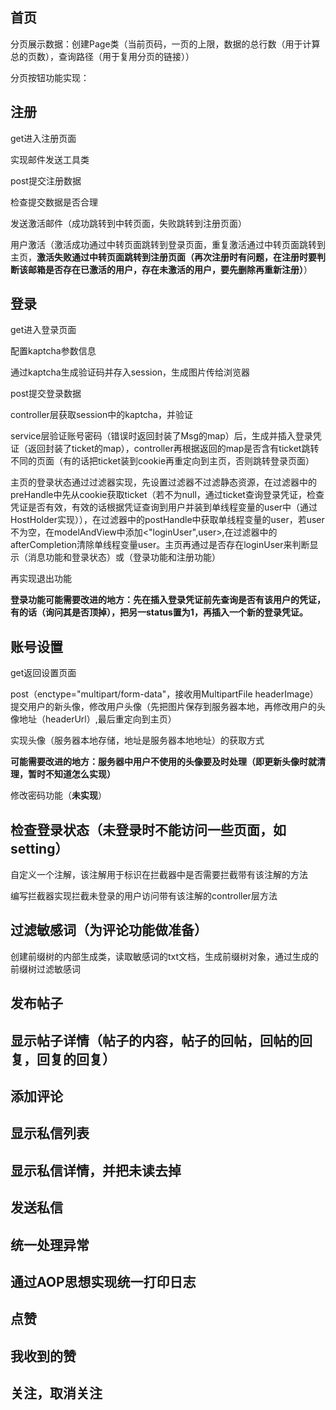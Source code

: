 ## 首页

分页展示数据：创建Page类（当前页码，一页的上限，数据的总行数（用于计算总的页数），查询路径（用于复用分页的链接））

分页按钮功能实现：

## 注册

get进入注册页面

实现邮件发送工具类

post提交注册数据

检查提交数据是否合理

发送激活邮件（成功跳转到中转页面，失败跳转到注册页面）

用户激活（激活成功通过中转页面跳转到登录页面，重复激活通过中转页面跳转到主页，**激活失败通过中转页面跳转到注册页面（再次注册时有问题，在注册时要判断该邮箱是否存在已激活的用户，存在未激活的用户，要先删除再重新注册）**）

## 登录

get进入登录页面

配置kaptcha参数信息

通过kaptcha生成验证码并存入session，生成图片传给浏览器

post提交登录数据

controller层获取session中的kaptcha，并验证

service层验证账号密码（错误时返回封装了Msg的map）后，生成并插入登录凭证（返回封装了ticket的map），controller再根据返回的map是否含有ticket跳转不同的页面（有的话把ticket装到cookie再重定向到主页，否则跳转登录页面）

主页的登录状态通过过滤器实现，先设置过滤器不过滤静态资源，在过滤器中的preHandle中先从cookie获取ticket（若不为null，通过ticket查询登录凭证，检查凭证是否有效，有效的话根据凭证查询到用户并装到单线程变量的user中（通过HostHolder实现）），在过滤器中的postHandle中获取单线程变量的user，若user不为空，在modelAndView中添加<"loginUser",user>,在过滤器中的afterCompletion清除单线程变量user。主页再通过是否存在loginUser来判断显示（消息功能和登录状态）或（登录功能和注册功能）

再实现退出功能

**登录功能可能需要改进的地方：先在插入登录凭证前先查询是否有该用户的凭证，有的话（询问其是否顶掉），把另一status置为1，再插入一个新的登录凭证。**

## 账号设置

get返回设置页面

post（enctype="multipart/form-data"，接收用MultipartFile headerImage）提交用户的新头像，修改用户头像（先把图片保存到服务器本地，再修改用户的头像地址（headerUrl）,最后重定向到主页）

实现头像（服务器本地存储，地址是服务器本地地址）的获取方式

**可能需要改进的地方：服务器中用户不使用的头像要及时处理（即更新头像时就清理，暂时不知道怎么实现）**

修改密码功能（**未实现**）

## 检查登录状态（未登录时不能访问一些页面，如setting）

自定义一个注解，该注解用于标识在拦截器中是否需要拦截带有该注解的方法

编写拦截器实现拦截未登录的用户访问带有该注解的controller层方法

## 过滤敏感词（为评论功能做准备）

创建前缀树的内部生成类，读取敏感词的txt文档，生成前缀树对象，通过生成的前缀树过滤敏感词

## 发布帖子



## 显示帖子详情（帖子的内容，帖子的回帖，回帖的回复，回复的回复）



## 添加评论





## 显示私信列表





## 显示私信详情，并把未读去掉





## 发送私信





## 统一处理异常





## 通过AOP思想实现统一打印日志





## 点赞



## 我收到的赞



## 关注，取消关注
